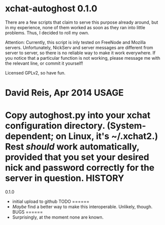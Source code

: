 xchat-autoghost 0.1.0
======
There are a few scripts that claim to serve this purpose already around, but in my experience, none of them worked as soon as they ran into little problems. Thus, I decided to roll my own.

Attention: Currently, this script is inly tested on FreeNode and Mozilla servers. Unfortunately, NickServ and server messages are different from server to server, so there is no reliable way to make it work everywhere. If you notice that a particular function is not working, please message me with the relevant line, or commit it yourself!

Licensed GPLv2, so have fun.

David Reis, Apr 2014
USAGE
======
Copy autoghost.py into your xchat configuration directory. (System-dependent; on Linux, it's ~/.xchat2.) Rest _should_ work automatically, provided that you set your desired nick and password correctly for the server in question.
HISTORY
======
0.1.0

- initial upload to github
TODO
======
- _Maybe_ find a better way to make this interoperable. Unlikely, though.
BUGS
======
- Surprisingly, at the moment none are known.
